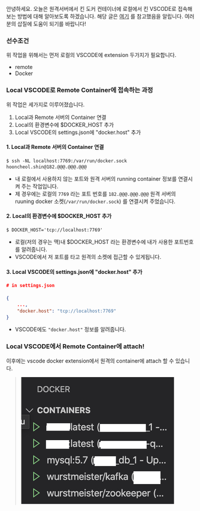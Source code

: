 안녕하세요. 오늘은 원격서버에서 킨 도커 컨테이너에 로컬에서 킨 VSCODE로 접속해보는 방법에 대해 알아보도록 하겠습니다. 해당 글은 [여기](https://florian-kriegel.de/blog/?p=234) 를 참고했음을 알립니다. 여러분의 삽질에 도움이 되기를 바랍니다!

### 선수조건

위 작업을 위해서는 먼저 로컬의 VSCODE에 extension 두가지가 필요합니다.

* remote
* Docker

### Local VSCODE로 Remote Container에 접속하는 과정

위 작업은 세가지로 이루어졌습니다.

1. Local과 Remote 서버의 Container 연결
2. Local의 환경변수에 $DOCKER_HOST 추가
3. Local VSCODE의 settings.json에 "docker.host" 추가

#### 1. Local과 Remote 서버의 Container 연결

```shell
$ ssh -NL localhost:7769:/var/run/docker.sock hooncheol.shin@182.@@@.@@@.@@@
```

* 내 로컬에서 사용하지 않는 포트와 원격 서버의 running container 정보를 연결시켜 주는 작업입니다.
* 제 경우에는 로컬의 `7769` 라는 포트 번호를 `182.@@@.@@@.@@@` 원격 서버의 ruuning docker 소켓(`/var/run/docker.sock`) 를 연결시켜 주었습니다.

#### 2. Local의 환경변수에 $DOCKER_HOST 추가

```shell
$ DOCKER_HOST='tcp://localhost:7769'
```

* 로컬(저의 경우는 맥)내 $DOCKER_HOST 라는 환경변수에 내가 사용한 포트번호를 알려줍니다.
* VSCODE에서 저 포트를 타고 원격의 소켓에 접근할 수 있게됩니다.

#### 3. Local VSCODE의 settings.json에 "docker.host" 추가

```json
# in settings.json

{
	...,
	"docker.host": "tcp://localhost:7769"
}
```

* VSCODE에도 `"docker.host"` 정보를 알려줍니다.

### Local VSCODE에서 Remote Container에 attach!

이후에는 vscode docker extension에서 원격의 container에 attach 할 수 있습니다.

>  ![remote_container](../imgs/remote_container.png)
